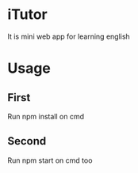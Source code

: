 # iTutor
It is mini web app for learning english

# Usage
## First
 Run npm install on cmd
## Second
  Run npm start on cmd too
